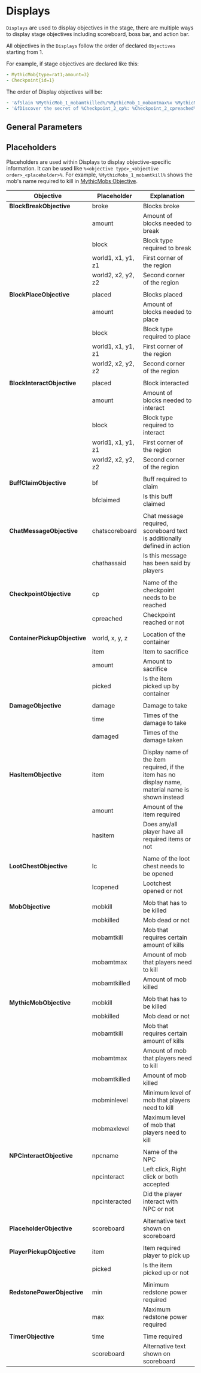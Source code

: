 # Displays

`Displays` are used to display objectives in the stage, there are multiple ways to display stage objectives including scoreboard, boss bar, and action bar.

All objectives in the `Displays` follow the order of declared `Objectives` starting from 1.

For example, if stage objectives are declared like this:

```yaml
- MythicMob{type=rat1;amount=3}
- Checkpoint{id=1}
```

The order of Display objectives will be:

```yaml
- '&fSlain %MythicMob_1_mobamtkilled%/%MythicMob_1_mobamtmax%x %MythicMob_1_mobamtkill%'
- '&fDiscover the secret of %Checkpoint_2_cp%: %Checkpoint_2_cpreached%'
```

## General Parameters

## Placeholders

Placeholders are used within Displays to display objective-specific information. It can be used like `%<objective type>_<objective order>_<placeholder>%`. For example, `%MythicMobs_1_mobamtkill%` shows the mob's name required to kill in [MythicMobs Objective](../objectives/objective-list.md#mythicmob).

| Objective                    | Placeholder        | Explanation                                                                                        |
| ---------------------------- | ------------------ | -------------------------------------------------------------------------------------------------- |
| **BlockBreakObjective**      | broke              | Blocks broke                                                                                       |
|                              | amount             | Amount of blocks needed to break                                                                   |
|                              | block              | Block type required to break                                                                       |
|                              | world1, x1, y1, z1 | First corner of the region                                                                         |
|                              | world2, x2, y2, z2 | Second corner of the region                                                                        |
|                              |                    |                                                                                                    |
| **BlockPlaceObjective**      | placed             | Blocks placed                                                                                      |
|                              | amount             | Amount of blocks needed to place                                                                   |
|                              | block              | Block type required to place                                                                       |
|                              | world1, x1, y1, z1 | First corner of the region                                                                         |
|                              | world2, x2, y2, z2 | Second corner of the region                                                                        |
|                              |                    |                                                                                                    |
| **BlockInteractObjective**   | placed             | Block interacted                                                                                   |
|                              | amount             | Amount of blocks needed to interact                                                                |
|                              | block              | Block type required to interact                                                                    |
|                              | world1, x1, y1, z1 | First corner of the region                                                                         |
|                              | world2, x2, y2, z2 | Second corner of the region                                                                        |
|                              |                    |                                                                                                    |
| **BuffClaimObjective**       | bf                 | Buff required to claim                                                                             |
|                              | bfclaimed          | Is this buff claimed                                                                               |
|                              |                    |                                                                                                    |
| **ChatMessageObjective**     | chatscoreboard     | Chat message required, scoreboard text is additionally defined in action                           |
|                              | chathassaid        | Is this message has been said by players                                                           |
|                              |                    |                                                                                                    |
| **CheckpointObjective**      | cp                 | Name of the checkpoint needs to be reached                                                         |
|                              | cpreached          | Checkpoint reached or not                                                                          |
|                              |                    |                                                                                                    |
| **ContainerPickupObjective** | world, x, y, z     | Location of the container                                                                          |
|                              | item               | Item to sacrifice                                                                                  |
|                              | amount             | Amount to sacrifice                                                                                |
|                              | picked             | Is the item picked up by container                                                                 |
|                              |                    |                                                                                                    |
| **DamageObjective**          | damage             | Damage to take                                                                                     |
|                              | time               | Times of the damage to take                                                                        |
|                              | damaged            | Times of the damage taken                                                                          |
|                              |                    |                                                                                                    |
| **HasItemObjective**         | item               | Display name of the item required, if the item has no display name, material name is shown instead |
|                              | amount             | Amount of the item required                                                                        |
|                              | hasitem            | Does any/all player have all required items or not                                                 |
|                              |                    |                                                                                                    |
| **LootChestObjective**       | lc                 | Name of the loot chest needs to be opened                                                          |
|                              | lcopened           | Lootchest opened or not                                                                            |
|                              |                    |                                                                                                    |
| **MobObjective**             | mobkill            | Mob that has to be killed                                                                          |
|                              | mobkilled          | Mob dead or not                                                                                    |
|                              | mobamtkill         | Mob that requires certain amount of kills                                                          |
|                              | mobamtmax          | Amount of mob that players need to kill                                                            |
|                              | mobamtkilled       | Amount of mob killed                                                                               |
|                              |                    |                                                                                                    |
| **MythicMobObjective**       | mobkill            | Mob that has to be killed                                                                          |
|                              | mobkilled          | Mob dead or not                                                                                    |
|                              | mobamtkill         | Mob that requires certain amount of kills                                                          |
|                              | mobamtmax          | Amount of mob that players need to kill                                                            |
|                              | mobamtkilled       | Amount of mob killed                                                                               |
|                              | mobminlevel        | Minimum level of mob that players need to kill                                                     |
|                              | mobmaxlevel        | Maximum level of mob that players need to kill                                                     |
|                              |                    |                                                                                                    |
| **NPCInteractObjective**     | npcname            | Name of the NPC                                                                                    |
|                              | npcinteract        | Left click, Right click or both accepted                                                           |
|                              | npcinteracted      | Did the player interact with NPC or not                                                            |
|                              |                    |                                                                                                    |
| **PlaceholderObjective**     | scoreboard         | Alternative text shown on scoreboard                                                               |
|                              |                    |                                                                                                    |
| **PlayerPickupObjective**    | item               | Item required player to pick up                                                                    |
|                              | picked             | Is the item picked up or not                                                                       |
|                              |                    |                                                                                                    |
| **RedstonePowerObjective**   | min                | Minimum redstone power required                                                                    |
|                              | max                | Maximum redstone power required                                                                    |
|                              |                    |                                                                                                    |
| **TimerObjective**           | time               | Time required                                                                                      |
|                              | scoreboard         | Alternative text shown on scoreboard                                                               |
